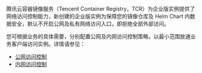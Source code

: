 腾讯云容器镜像服务（Tencent Container Registry，TCR）为企业版实例提供了网络访问控制能力，新创建的企业版实例为保障您的镜像仓库及 Helm Chart 内数据安全，默认不开启公网及私有网络访问入口，即拒绝全部外部访问。

您可根据业务的具体需要，分别配置公网及内网访问控制策略，以最小范围放通业务客户端访问实例。详情请参见：
- [公网访问控制](https://intl.cloud.tencent.com/document/product/1051/35491)
- [内网访问控制](https://intl.cloud.tencent.com/document/product/1051/35492)

